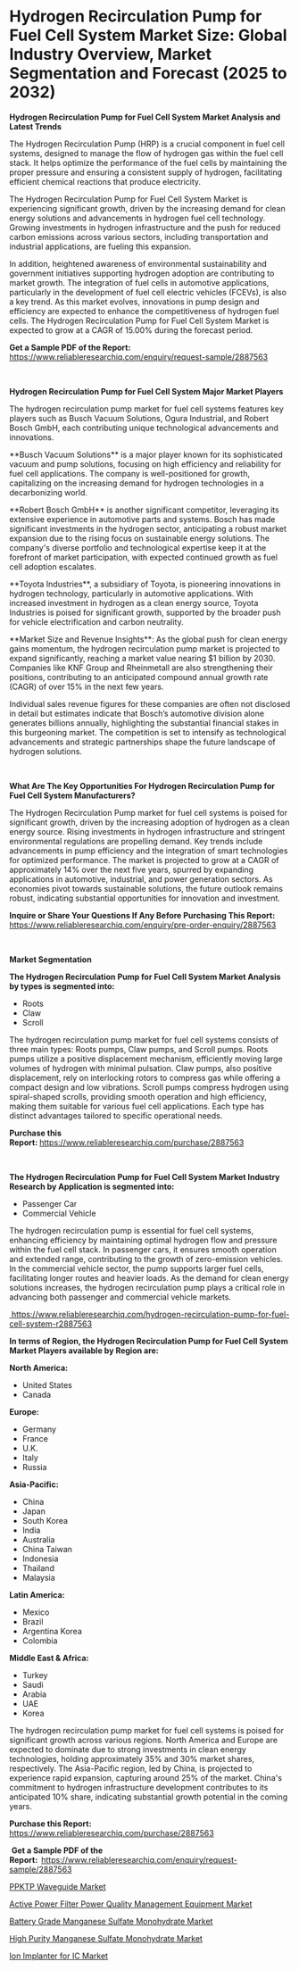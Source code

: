 <p><h1>Hydrogen Recirculation Pump for Fuel Cell System Market Size: Global Industry Overview, Market Segmentation and Forecast (2025 to 2032)</h1></p><p><strong>Hydrogen Recirculation Pump for Fuel Cell System Market Analysis and Latest Trends</strong></p>
<p><p>The Hydrogen Recirculation Pump (HRP) is a crucial component in fuel cell systems, designed to manage the flow of hydrogen gas within the fuel cell stack. It helps optimize the performance of the fuel cells by maintaining the proper pressure and ensuring a consistent supply of hydrogen, facilitating efficient chemical reactions that produce electricity. </p><p>The Hydrogen Recirculation Pump for Fuel Cell System Market is experiencing significant growth, driven by the increasing demand for clean energy solutions and advancements in hydrogen fuel cell technology. Growing investments in hydrogen infrastructure and the push for reduced carbon emissions across various sectors, including transportation and industrial applications, are fueling this expansion. </p><p>In addition, heightened awareness of environmental sustainability and government initiatives supporting hydrogen adoption are contributing to market growth. The integration of fuel cells in automotive applications, particularly in the development of fuel cell electric vehicles (FCEVs), is also a key trend. As this market evolves, innovations in pump design and efficiency are expected to enhance the competitiveness of hydrogen fuel cells. The Hydrogen Recirculation Pump for Fuel Cell System Market is expected to grow at a CAGR of 15.00% during the forecast period.</p></p>
<p><strong>Get a Sample PDF of the Report:&nbsp;</strong> <a href="https://www.reliableresearchiq.com/enquiry/request-sample/2887563?utm_campaign=1842&utm_medium=2&utm_source=Github&utm_content=ia&utm_term=14032025&utm_id=hydrogen-recirculation-pump-for-fuel-cell-system">https://www.reliableresearchiq.com/enquiry/request-sample/2887563</a></p>
<p>&nbsp;</p>
<p><strong>Hydrogen Recirculation Pump for Fuel Cell System Major Market Players</strong></p>
<p><p>The hydrogen recirculation pump market for fuel cell systems features key players such as Busch Vacuum Solutions, Ogura Industrial, and Robert Bosch GmbH, each contributing unique technological advancements and innovations.</p><p>**Busch Vacuum Solutions** is a major player known for its sophisticated vacuum and pump solutions, focusing on high efficiency and reliability for fuel cell applications. The company is well-positioned for growth, capitalizing on the increasing demand for hydrogen technologies in a decarbonizing world. </p><p>**Robert Bosch GmbH** is another significant competitor, leveraging its extensive experience in automotive parts and systems. Bosch has made significant investments in the hydrogen sector, anticipating a robust market expansion due to the rising focus on sustainable energy solutions. The company's diverse portfolio and technological expertise keep it at the forefront of market participation, with expected continued growth as fuel cell adoption escalates.</p><p>**Toyota Industries**, a subsidiary of Toyota, is pioneering innovations in hydrogen technology, particularly in automotive applications. With increased investment in hydrogen as a clean energy source, Toyota Industries is poised for significant growth, supported by the broader push for vehicle electrification and carbon neutrality.</p><p>**Market Size and Revenue Insights**: As the global push for clean energy gains momentum, the hydrogen recirculation pump market is projected to expand significantly, reaching a market value nearing $1 billion by 2030. Companies like KNF Group and Rheinmetall are also strengthening their positions, contributing to an anticipated compound annual growth rate (CAGR) of over 15% in the next few years.</p><p>Individual sales revenue figures for these companies are often not disclosed in detail but estimates indicate that Bosch’s automotive division alone generates billions annually, highlighting the substantial financial stakes in this burgeoning market. The competition is set to intensify as technological advancements and strategic partnerships shape the future landscape of hydrogen solutions.</p></p>
<p>&nbsp;</p>
<p><strong>What Are The Key Opportunities For Hydrogen Recirculation Pump for Fuel Cell System Manufacturers?</strong></p>
<p><p>The Hydrogen Recirculation Pump market for fuel cell systems is poised for significant growth, driven by the increasing adoption of hydrogen as a clean energy source. Rising investments in hydrogen infrastructure and stringent environmental regulations are propelling demand. Key trends include advancements in pump efficiency and the integration of smart technologies for optimized performance. The market is projected to grow at a CAGR of approximately 14% over the next five years, spurred by expanding applications in automotive, industrial, and power generation sectors. As economies pivot towards sustainable solutions, the future outlook remains robust, indicating substantial opportunities for innovation and investment.</p></p>
<p><strong>Inquire or Share Your Questions If Any Before Purchasing This Report:</strong> <a href="https://www.reliableresearchiq.com/enquiry/pre-order-enquiry/2887563?utm_campaign=1842&utm_medium=2&utm_source=Github&utm_content=ia&utm_term=14032025&utm_id=hydrogen-recirculation-pump-for-fuel-cell-system">https://www.reliableresearchiq.com/enquiry/pre-order-enquiry/2887563</a></p>
<p>&nbsp;</p>
<p><strong>Market Segmentation</strong></p>
<p><strong>The Hydrogen Recirculation Pump for Fuel Cell System Market Analysis by types is segmented into:</strong></p>
<p><ul><li>Roots</li><li>Claw</li><li>Scroll</li></ul></p>
<p><p>The hydrogen recirculation pump market for fuel cell systems consists of three main types: Roots pumps, Claw pumps, and Scroll pumps. Roots pumps utilize a positive displacement mechanism, efficiently moving large volumes of hydrogen with minimal pulsation. Claw pumps, also positive displacement, rely on interlocking rotors to compress gas while offering a compact design and low vibrations. Scroll pumps compress hydrogen using spiral-shaped scrolls, providing smooth operation and high efficiency, making them suitable for various fuel cell applications. Each type has distinct advantages tailored to specific operational needs.</p></p>
<p><strong>Purchase this Report:&nbsp;</strong><a href="https://www.reliableresearchiq.com/purchase/2887563?utm_campaign=1842&utm_medium=2&utm_source=Github&utm_content=ia&utm_term=14032025&utm_id=hydrogen-recirculation-pump-for-fuel-cell-system">https://www.reliableresearchiq.com/purchase/2887563</a></p>
<p>&nbsp;</p>
<p><strong>The Hydrogen Recirculation Pump for Fuel Cell System Market Industry Research by Application is segmented into:</strong></p>
<p><ul><li>Passenger Car</li><li>Commercial Vehicle</li></ul></p>
<p><p>The hydrogen recirculation pump is essential for fuel cell systems, enhancing efficiency by maintaining optimal hydrogen flow and pressure within the fuel cell stack. In passenger cars, it ensures smooth operation and extended range, contributing to the growth of zero-emission vehicles. In the commercial vehicle sector, the pump supports larger fuel cells, facilitating longer routes and heavier loads. As the demand for clean energy solutions increases, the hydrogen recirculation pump plays a critical role in advancing both passenger and commercial vehicle markets.</p></p>
<p><a href="https://www.reliableresearchiq.com/hydrogen-recirculation-pump-for-fuel-cell-system-r2887563?utm_campaign=1842&utm_medium=2&utm_source=Github&utm_content=ia&utm_term=14032025&utm_id=hydrogen-recirculation-pump-for-fuel-cell-system">&nbsp;https://www.reliableresearchiq.com/hydrogen-recirculation-pump-for-fuel-cell-system-r2887563</a></p>
<p><strong>In terms of Region, the Hydrogen Recirculation Pump for Fuel Cell System Market Players available by Region are:</strong></p>
<p>
    <p> <strong> North America: </strong>
        <ul>
            <li>United States</li>
            <li>Canada</li>
        </ul>
        </p> 
    <p> <strong> Europe: </strong>
        <ul>
            <li>Germany</li>
            <li>France</li>
            <li>U.K.</li>
            <li>Italy</li>
            <li>Russia</li>
        </ul>
        </p> 
    <p> <strong> Asia-Pacific: </strong>
        <ul>
            <li>China</li>
            <li>Japan</li>
            <li>South Korea</li>
            <li>India</li>
            <li>Australia</li>
            <li>China Taiwan</li>
            <li>Indonesia</li>
            <li>Thailand</li>
            <li>Malaysia</li>
        </ul>
        </p> 
    <p> <strong> Latin America: </strong>
        <ul>
            <li>Mexico</li>
            <li>Brazil</li>
            <li>Argentina Korea</li>
            <li>Colombia</li>
        </ul>
        </p> 
    <p> <strong> Middle East & Africa: </strong>
        <ul>
            <li>Turkey</li>
            <li>Saudi</li>
            <li>Arabia</li>
            <li>UAE</li>
            <li>Korea</li>
        </ul>
    </p>
    </p>
<p><p>The hydrogen recirculation pump market for fuel cell systems is poised for significant growth across various regions. North America and Europe are expected to dominate due to strong investments in clean energy technologies, holding approximately 35% and 30% market shares, respectively. The Asia-Pacific region, led by China, is projected to experience rapid expansion, capturing around 25% of the market. China's commitment to hydrogen infrastructure development contributes to its anticipated 10% share, indicating substantial growth potential in the coming years.</p></p>
<p><strong>Purchase this Report: </strong><a href="https://www.reliableresearchiq.com/purchase/2887563?utm_campaign=1842&utm_medium=2&utm_source=Github&utm_content=ia&utm_term=14032025&utm_id=hydrogen-recirculation-pump-for-fuel-cell-system">https://www.reliableresearchiq.com/purchase/2887563</a></p>
<p>&nbsp;<strong>Get a Sample PDF of the Report:&nbsp;&nbsp;</strong><a href="https://www.reliableresearchiq.com/enquiry/request-sample/2887563?utm_campaign=1842&utm_medium=2&utm_source=Github&utm_content=ia&utm_term=14032025&utm_id=hydrogen-recirculation-pump-for-fuel-cell-system">https://www.reliableresearchiq.com/enquiry/request-sample/2887563</a></p>
<p><strong></strong></p>
<p><p><a href="https://github.com/danitkeavyx7/Market-Research-Report-List-1/blob/main/ppktp-waveguide-market.md?utm_campaign=1842&utm_medium=2&utm_source=Github&utm_content=ia&utm_term=14032025&utm_id=hydrogen-recirculation-pump-for-fuel-cell-system">PPKTP Waveguide Market</a></p><p><a href="https://github.com/kuciakkukalo/Market-Research-Report-List-1/blob/main/active-power-filter-power-quality-management-equipment-market.md?utm_campaign=1842&utm_medium=2&utm_source=Github&utm_content=ia&utm_term=14032025&utm_id=hydrogen-recirculation-pump-for-fuel-cell-system">Active Power Filter Power Quality Management Equipment Market</a></p><p><a href="https://github.com/cordaysamaya/Market-Research-Report-List-1/blob/main/battery-grade-manganese-sulfate-monohydrate-market.md?utm_campaign=1842&utm_medium=2&utm_source=Github&utm_content=ia&utm_term=14032025&utm_id=hydrogen-recirculation-pump-for-fuel-cell-system">Battery Grade Manganese Sulfate Monohydrate Market</a></p><p><a href="https://github.com/botocniveda/Market-Research-Report-List-1/blob/main/high-purity-manganese-sulfate-monohydrate-market.md?utm_campaign=1842&utm_medium=2&utm_source=Github&utm_content=ia&utm_term=14032025&utm_id=hydrogen-recirculation-pump-for-fuel-cell-system">High Purity Manganese Sulfate Monohydrate Market</a></p><p><a href="https://github.com/taffouasaoka/Market-Research-Report-List-1/blob/main/ion-implanter-for-ic-market.md?utm_campaign=1842&utm_medium=2&utm_source=Github&utm_content=ia&utm_term=14032025&utm_id=hydrogen-recirculation-pump-for-fuel-cell-system">Ion Implanter for IC Market</a></p></p>